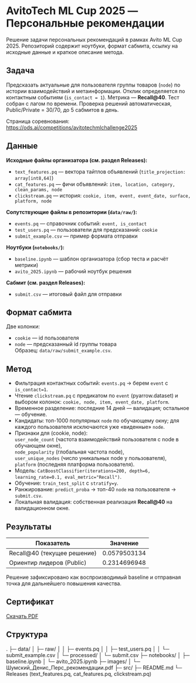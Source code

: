 # AvitoTech ML Cup 2025 — Персональные рекомендации

Решение задачи персональных рекомендаций в рамках Avito ML Cup 2025. Репозиторий содержит ноутбуки, формат сабмита, ссылку на исходные данные и краткое описание метода.

## Задача
Предсказать актуальные для пользователя группы товаров (`node`) по истории взаимодействий и метаинформации. Отклик определяется по контактным событиям (`is_contact = 1`). Метрика — **Recall@40**. Тест собран с лагом по времени. Проверка решений автоматическая, Public/Private = 30/70, до 5 сабмитов в день.

Страница соревнования: https://ods.ai/competitions/avitotechmlchallenge2025

## Данные
**Исходные файлы организатора (см. раздел Releases):**
- `text_features.pq` — вектора тайтлов объявлений (`title_projection: array[int8,64]`)
- `cat_features.pq` — фичи объявлений: `item, location, category, clean_params, node`
- `clickstream.pq` — история: `cookie, item, event, event_date, surface, platform, node`

**Сопутствующие файлы в репозитории (`data/raw/`):**
- `events.pq` — справочник событий: `event, is_contact`
- `test_users.pq` — пользователи для предсказаний: `cookie`
- `submit_example.csv` — пример формата отправки

**Ноутбуки (`notebooks/`):**
- `baseline.ipynb` — шаблон организатора (сбор теста и расчёт метрики)
- `avito_2025.ipynb` — рабочий ноутбук решения

**Сабмит (см. раздел Releases):**
- `submit.csv` — итоговый файл для отправки

## Формат сабмита
Две колонки:
- `cookie` — id пользователя
- `node` — предсказанный id группы товара  
Образец: `data/raw/submit_example.csv`.

## Метод
- Фильтрация контактных событий: `events.pq` → берем `event` с `is_contact=1`.  
- Чтение `clickstream.pq` с предикатом по `event` (pyarrow.dataset) и выбором колонок: `cookie, node, item, event_date, platform`.  
- Временное разделение: последние 14 дней — валидация; остальное — обучение.  
- Кандидаты: топ-1000 популярных `node` по обучающему окну; для каждого пользователя исключаются уже «виденные» `node`.  
- Признаки для (cookie, node):  
  `user_node_count` (частота взаимодействий пользователя с node в обучающем окне),  
  `node_popularity` (глобальная частота node),  
  `user_unique_nodes` (число уникальных node у пользователя),  
  `platform` (последняя платформа пользователя).  
- Модель: `CatBoostClassifier(iterations=200, depth=6, learning_rate=0.1, eval_metric="Recall")`.  
- Обучение: `train_test_split` c `stratify=y`.  
- Ранжирование: `predict_proba` → топ-40 `node` на пользователя → `submit.csv`.  
- Локальная валидация: собственная реализация **Recall@40** на валидационном окне.

## Результаты
| Показатель                      | Значение     |
|---------------------------------|--------------|
| Recall@40 (текущее решение)     | 0.0579503134 |
| Ориентир лидеров (Public)       | 0.2314696948 |

Решение зафиксировано как воспроизводимый baseline и отправная точка для дальнейшего повышения качества.

## Сертификат
[Скачать PDF](images/Шумский_Денис_Перс_рекомендации.pdf)

## Структура
.
├─ data/
│ ├─ raw/
│ │ ├─ events.pq
│ │ ├─ test_users.pq
│ │ └─ submit_example.csv
│ └─ processed/
│ └─ submit.csv
├─ notebooks/
│ ├─ baseline.ipynb
│ └─ avito_2025.ipynb
├─ images/
│ └─ Шумский_Денис_Перс_рекомендации.pdf
├─ src/
├─ README.md
└─ Releases (text_features.pq, cat_features.pq, clickstream.pq)


